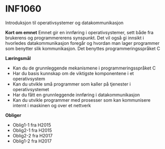 # INF1060
Introduksjon til operativsystemer og datakommunikasjon

**Kort om emnet**
Emnet gir en innføring i operativsystemer, sett både fra brukerens og programmererens synspunkt. Det vil også gi innsikt i hvorledes datakommunikasjon foregår og hvordan man lager programmer som benytter slik kommunikasjon. Det benyttes programmeringsspråket C

**Læringsmål**
- Kan du de grunnleggende mekanismene i programmeringsspråket C
- Har du basis kunnskap om de viktigste komponentene i et operativsystem
- Kan du utvikle små programmer som kaller på tjenester i operativsystemet
- Har du fått en grunnleggende innføring i datakommunikasjon
- Kan du utvikle programmer med prosesser som kan kommunisere internt i maskinen og over et nettverk

**Obliger**
- Oblig1-1 fra H2015
- Oblig2-1 fra H2015
- Oblig2-2 fra H2017
- Oblig1-2 fra H2017
